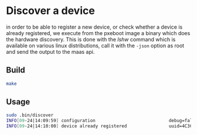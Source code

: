 # Discover a device

in order to be able to register a new device, or check whether a device is already registered, we execute from the pxeboot image a binary which does the hardware discovery. This is done with the *lshw* command which is available on various linux distributions, call it with the `-json` option as root and send the output to the maas api.

## Build

```bash
make
```

## Usage

```bash
sudo .bin/discover
INFO[09-24|14:09:59] configuration                            debug=false reportURL=http://localhost:8080/device/register
INFO[09-24|14:10:00] device already registered                uuid=4C3CEF61-F536-B211-A85C-B765E03E138F caller=lshw.go:63
```
